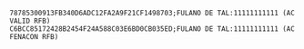 ﻿```plaintext
78785300913FB340D6ADC12FA2A9F21CF1498703;FULANO DE TAL:11111111111 (AC VALID RFB)
C6BCC85172428B2454F24A588C03E6BD0CB035ED;FULANO DE TAL:11111111111 (AC FENACON RFB)
```
